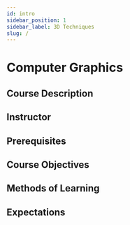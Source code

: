 ```yaml
---
id: intro
sidebar_position: 1
sidebar_label: 3D Techniques
slug: /
---
```


# Computer Graphics

## Course Description

## Instructor

## Prerequisites

## Course Objectives

## Methods of Learning

## Expectations
